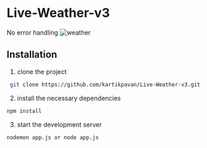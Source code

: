 # Live-Weather-v3
No error handling
![weather](https://user-images.githubusercontent.com/81632171/151234587-68eaf295-7708-4ed2-bb3b-94a355b2d255.png)

## Installation
1) clone the project
```bash
 git clone https://github.com/kartikpavan/Live-Weather-v3.git
```
2) install the necessary dependencies
``` bash
npm install
```
3) start the development server
``` bash
nodemon app.js or node app.js
```
